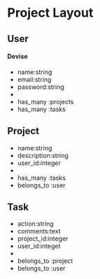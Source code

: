 # Project Layout

## User
#### Devise
* name:string
* email:string
* password:string
*
* has_many :projects
* has_many :tasks


## Project
* name:string
* description:string
* user_id:integer
* 
* has_many :tasks
* belongs_to :user


## Task
* action:string
* comments:text
* project_id:integer
* user_id:integet
* 
* belongs_to :project
* belongs_to :user
